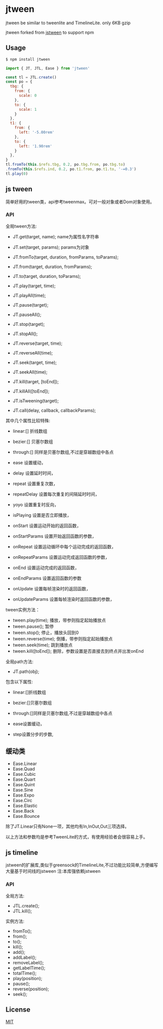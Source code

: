 # jtween
jtween be similar to tweenlite and TimelineLite. only 6KB gzip

jtween forked from [jstween](https://github.com/shrekshrek/jstween) to support npm

## Usage

```bash
$ npm install jtween
```

```js
import { JT, JTL, Ease } from 'jtween'

const tl = JTL.create()
const po = {
  tbg: {
    from: {
      scale: 0
    },
    to: {
      scale: 1
    }
  },
  t1: {
    from: {
      left: '-5.00rem'
    },
    to: {
      left: '1.90rem'
    }
  },
}
tl.fromTo(this.$refs.tbg, 0.2, po.tbg.from, po.tbg.to)
.fromTo(this.$refs.ind, 0.2, po.t1.from, po.t1.to, '-=0.3')
tl.play(0)
```

## js tween

简单好用的tween类，api参考tweenmax。可对一般对象或者Dom对象使用。

### API
全局tween方法:

- JT.get(target, name); name为属性名字符串
- JT.set(target, params); params为对象

- JT.fromTo(target, duration, fromParams, toParams);
- JT.from(target, duration, fromParams);
- JT.to(target, duration, toParams);

- JT.play(target, time);
- JT.playAll(time);

- JT.pause(target);
- JT.pauseAll();

- JT.stop(target);
- JT.stopAll();

- JT.reverse(target, time);
- JT.reverseAll(time);

- JT.seek(target, time);
- JT.seekAll(time);

- JT.kill(target, [toEnd]);
- JT.killAll([toEnd]);

- JT.isTweening(target);

- JT.call(delay, callback, callbackParams);

其中几个属性比较特殊:
- linear:[] 折线数组
- bezier:[] 贝塞尔数组
- through:[] 同样是贝塞尔数组,不过是穿越数组中各点

- ease 设置缓动，
- delay 设置延时时间，
- repeat 设置重复次数，
- repeatDelay 设置每次重复的间隔延时时间，
- yoyo 设置重复时反向，
- isPlaying 设置是否立即播放，
- onStart 设置运动开始的返回函数，
- onStartParams 设置开始返回函数的参数，
- onRepeat 设置运动循环中每个运动完成的返回函数，
- onRepeatParams 设置运动完成返回函数的参数，
- onEnd 设置运动完成的返回函数，
- onEndParams 设置返回函数的参数
- onUpdate 设置每帧渲染时的返回函数，
- onUpdateParams 设置每帧渲染时返回函数的参数，

tween实例方法：

- tween.play(time); 播放，带参则指定起始播放点
- tween.pause(); 暂停
- tween.stop(); 停止，播放头回到0
- tween.reverse(time); 倒播，带参则指定起始播放点
- tween.seek(time); 跳到播放点
- tween.kill([toEnd]); 删除，参数设置是否直接去到终点并出发onEnd

全局path方法:

- JT.path(obj);

包含以下属性:
- linear:[]折线数组
- bezier:[]贝塞尔数组
- through:[]同样是贝塞尔数组,不过是穿越数组中各点

- ease设置缓动，
- step设置分步的步数,

## 缓动类

- Ease.Linear
- Ease.Quad
- Ease.Cubic
- Ease.Quart
- Ease.Quint
- Ease.Sine
- Ease.Expo
- Ease.Circ
- Ease.Elastic
- Ease.Back
- Ease.Bounce

除了JT.Linear只有None一项，其他均有In,InOut,Out三项选择。

以上方法和参数均是参考TweenLite的方式，有使用经验者会很容易上手。

## js timeline
jstween的扩展库,类似于greensock的TimelineLite,不过功能比较简单,方便编写大量基于时间线的jstween 注:本库强依赖jstween

### API

全局方法:
- JTL.create();
- JTL.kill();

实例方法:
- fromTo();
- from();
- to();
- kill();
- add();
- addLabel();
- removeLabel();
- getLabelTime();
- totalTime();
- play(position);
- pause();
- reverse(position);
- seek();

## License

[MIT](http://opensource.org/licenses/MIT)
